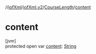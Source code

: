//[iofXml](../../../index.md)/[iofXml.v2](../index.md)/[CourseLength](index.md)/[content](content.md)

# content

[jvm]\
protected open var [content](content.md): [String](https://docs.oracle.com/javase/8/docs/api/java/lang/String.html)
